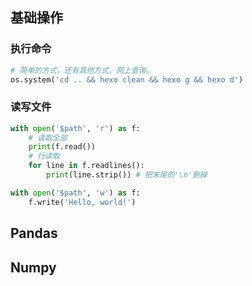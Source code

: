 ## 基础操作

### 执行命令

```python
# 简单的方式，还有其他方式，网上查询。
os.system('cd .. && hexo clean && hexo g && hexo d')
```

### 读写文件
```python
with open('$path', 'r') as f:
    # 读取全部
    print(f.read())
    # 行读取 
    for line in f.readlines():
        print(line.strip()) # 把末尾的'\n'删掉
```
```python
with open('$path', 'w') as f:
    f.write('Hello, world!')
```


## Pandas

## Numpy
